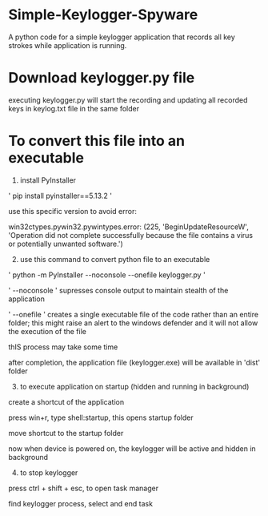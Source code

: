 # Simple-Keylogger-Spyware
A python code for a simple keylogger application that records all key strokes while application is running.

# Download keylogger.py file
executing keylogger.py will start the recording and updating all recorded keys in keylog.txt file in the same folder

# To convert this file into an executable
1. install PyInstaller

 ' pip install pyinstaller==5.13.2 '

 use this specific version to avoid error:

 win32ctypes.pywin32.pywintypes.error: (225, 'BeginUpdateResourceW', 'Operation did not complete successfully because the file contains a virus or potentially unwanted software.')

2. use this command to convert python file to an executable

 ' python -m PyInstaller --noconsole --onefile keylogger.py '

 ' --noconsole ' supresses console output to maintain stealth of the application

 ' --onefile ' creates a single executable file of the code rather than an entire folder; 
 this might raise an alert to the windows defender and it will not allow the execution of the file
 
 thIS process may take some time

 after completion, the application file (keylogger.exe) will be available in 'dist' folder

3. to execute application on startup (hidden and running in background)

 create a shortcut of the application

 press win+r, type shell:startup, this opens startup folder

 move shortcut to the startup folder

 now when device is powered on, the keylogger will be active and hidden in background

4. to stop keylogger

 press ctrl + shift + esc, to open task manager

 find keylogger process, select and end task
